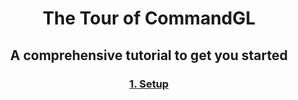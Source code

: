 <div align="center">

# The Tour of CommandGL

## A comprehensive tutorial to get you started

### [1. Setup](setup/setup.md)

</div>
